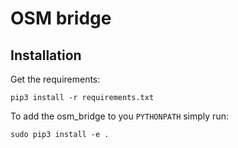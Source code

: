 # OSM bridge

## Installation

Get the requirements:
```
pip3 install -r requirements.txt
```

To add the osm_bridge to you `PYTHONPATH` simply run:
```
sudo pip3 install -e .
```